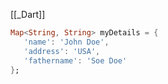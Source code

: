[[_Dart]]

```dart
Map<String, String> myDetails = {
   'name': 'John Doe',
   'address': 'USA',
   'fathername': 'Soe Doe'
};
```

